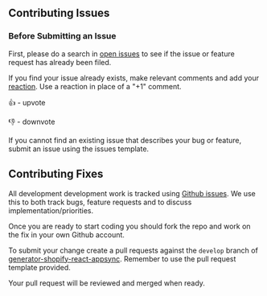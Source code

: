 ## Contributing Issues

### Before Submitting an Issue
First, please do a search in [open issues](https://github.com/buggy/generator-shopify-react-appsync/issues) to see if the issue or feature request has already been filed.

If you find your issue already exists, make relevant comments and add your [reaction](https://github.com/blog/2119-add-reactions-to-pull-requests-issues-and-comments). Use a reaction in place of a "+1" comment.

👍 - upvote

👎 - downvote

If you cannot find an existing issue that describes your bug or feature, submit an issue using the issues template.

## Contributing Fixes
All development development work is tracked using [Github issues](https://github.com/buggy/generator-shopify-react-appsync/issues). We use this to both track bugs, feature requests and to discuss implementation/priorities.

Once you are ready to start coding you should fork the repo and work on the fix in your own Github account.

To submit your change create a pull requests against the `develop` branch of [generator-shopify-react-appsync](https://github.com/buggy/generator-shopify-react-appsync). Remember to use the pull request template provided.

Your pull request will be reviewed and merged when ready.